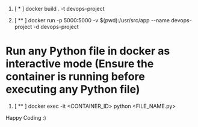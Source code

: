 

1. [ * ] docker build . -t devops-project

2. [ ** ] docker run -p 5000:5000 -v $(pwd):/usr/src/app --name devops-project -d devops-project


# Run any Python file in docker as interactive mode (Ensure the container is running before executing any Python file)
1. [ ** ] docker exec -it <CONTAINER_ID> python <FILE_NAME.py>

Happy Coding :)
